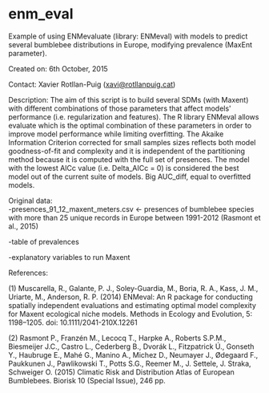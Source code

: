 # enm_eval

Example of using ENMevaluate (library: ENMeval) with models to predict several bumblebee distributions in Europe, modifying prevalence (MaxEnt parameter).

Created on: 6th October, 2015

Contact: Xavier Rotllan-Puig (xavi@rotllanpuig.cat)

Description: The aim of this script is to build several SDMs (with Maxent) with different
combinations of those parameters that affect models' performance (i.e. regularization and 
features). The R library ENMeval allows evaluate which is the optimal combination of these
parameters in order to improve model performance while limiting overfitting.
The Akaike Information Criterion corrected for small samples sizes reflects both model
goodness-of-fit and complexity and it is independent of the partitioning method because 
it is computed with the full set of presences.
The model with the lowest AICc value (i.e. Delta_AICc = 0) is considered the best model out 
of the current suite of models.
Big AUC_diff, equal to overfitted models. 

Original data:  
   -presences_91_12_maxent_meters.csv <- presences of bumblebee species with more than 25 unique 
         records in Europe between 1991-2012 (Rasmont et al., 2015)
         
   -table of prevalences
   
   -explanatory variables to run Maxent
   

References: 

 (1) Muscarella, R., Galante, P. J., Soley-Guardia, M., Boria, R. A., Kass, J. M., Uriarte, 
     M., Anderson, R. P. (2014) ENMeval: An R package for conducting spatially independent 
     evaluations and estimating optimal model complexity for Maxent ecological niche models. 
     Methods in Ecology and Evolution, 5: 1198–1205. doi: 10.1111/2041-210X.12261
     
 (2) Rasmont P., Franzén M., Lecocq T., Harpke A., Roberts S.P.M., Biesmeijer J.C., Castro L.,
     Cederberg B., Dvorák L., Fitzpatrick Ú., Gonseth Y., Haubruge E., Mahé G., Manino A., 
     Michez D., Neumayer J., Ødegaard F., Paukkunen J., Pawlikowski T., Potts S.G., Reemer M., 
     J. Settele, J. Straka, Schweiger O. (2015) Climatic Risk and Distribution Atlas of European 
     Bumblebees. Biorisk 10 (Special Issue), 246 pp.
   


